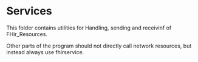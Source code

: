 # Services

This folder contains utilities for Handling, sending and receivinf of FHir_Resources.

Other parts of the program should not directly call network resources, but instead always use fhirservice.

